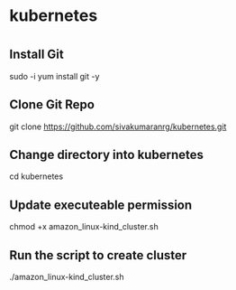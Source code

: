 # kubernetes
#
#
## Install Git ###
sudo -i
yum install git -y

## Clone Git Repo ##
git clone https://github.com/sivakumaranrg/kubernetes.git

## Change directory into kubernetes ##
cd kubernetes

## Update executeable permission ##
chmod +x amazon_linux-kind_cluster.sh

## Run the script to create cluster ##
./amazon_linux-kind_cluster.sh



